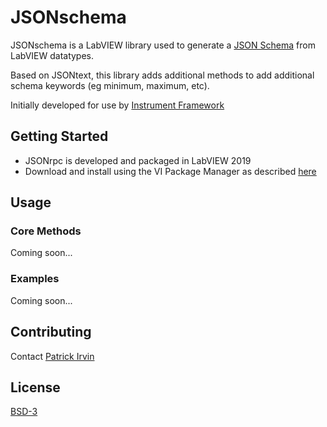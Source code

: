 # JSONschema
JSONschema is a LabVIEW library used to generate a [JSON Schema](https://json-schema.org/) from LabVIEW datatypes.

Based on JSONtext, this library adds additional methods to add additional schema keywords (eg minimum, maximum, etc).

Initially developed for use by [Instrument Framework](https://github.com/levylabpitt/Instrument-Framework)

## Getting Started
- JSONrpc is developed and packaged in LabVIEW 2019
- Download and install using the VI Package Manager as described [here](https://levylabpitt.github.io/)

## Usage

### Core Methods

Coming soon...

### Examples

Coming soon...

## Contributing

Contact [Patrick Irvin](https://github.com/ciozi137)

## License

[BSD-3](https://opensource.org/licenses/BSD-3-Clause)
